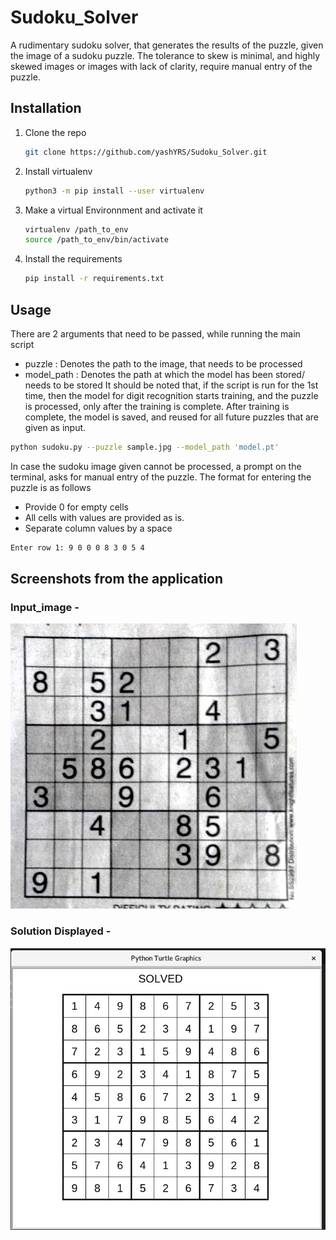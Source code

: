 # Sudoku_Solver

A rudimentary sudoku solver, that generates the results of the puzzle, given the image of a sudoku puzzle. The tolerance to skew is minimal, and highly skewed images or images with lack of clarity, require manual entry of the puzzle.


## Installation

1. Clone the repo
   ```sh
   git clone https://github.com/yashYRS/Sudoku_Solver.git
   ```
2. Install virtualenv
   ```sh
   python3 -m pip install --user virtualenv
   ```
3. Make a virtual Environnment and activate it
   ```sh
   virtualenv /path_to_env
   source /path_to_env/bin/activate
   ```
5. Install the requirements
   ```sh
   pip install -r requirements.txt 
   ```


## Usage

There are 2 arguments that need to be passed, while running the main script
- puzzle : Denotes the path to the image, that needs to be processed
- model_path : Denotes the path at which the model has been stored/ needs to be stored
It should be noted that, if the script is run for the 1st time, then the model for digit recognition starts training, and the puzzle is processed, only after the training is complete. After training is complete, the model is saved, and reused for all future puzzles that are given as input.

```sh
python sudoku.py --puzzle sample.jpg --model_path 'model.pt'
```

In case the sudoku image given cannot be processed, a prompt on the terminal, asks for manual entry of the puzzle. The format for entering the puzzle is as follows
- Provide 0 for empty cells
- All cells with values are provided as is.
- Separate column values by a space
```sh
Enter row 1: 9 0 0 0 8 3 0 5 4 
```

## Screenshots from the application

### Input_image - 
<img src = "Images/sample.jpeg" />
   
### Solution Displayed -
<img src = "Images/solution.png"/>
   
